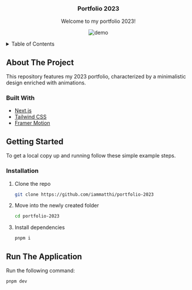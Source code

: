 <!-- PROJECT LOGO -->
<br />
<div align="center">
  <h3 align="center">Portfolio 2023</h3>

  <p align="center">
    Welcome to my portfolio 2023!
  </p>

  ![demo](https://github.com/iammatthi/portfolio-2023/assets/40419916/ceadc044-7560-4d9c-9898-30c55ef08ec1)


</div>


<!-- TABLE OF CONTENTS -->
<details>
  <summary>Table of Contents</summary>
  <ol>
    <li>
      <a href="#about-the-project">About The Project</a>
      <ul>
        <li><a href="#built-with">Built With</a></li>
      </ul>
    </li>
    <li>
      <a href="#getting-started">Getting Started</a>
      <ul>
        <li><a href="#installation">Installation</a></li>
      </ul>
    </li>
    <li><a href="#run-the-application">Run The Application</a></li>  
  </ol>
</details>

<!-- ABOUT THE PROJECT -->

## About The Project

This repository features my 2023 portfolio, characterized by a minimalistic design enriched with animations.


### Built With

- [Next.js](https://nextjs.org/)
- [Tailwind CSS](https://tailwindcss.com/)
- [Framer Motion](https://www.framer.com/motion/)

<!-- GETTING STARTED -->

## Getting Started

To get a local copy up and running follow these simple example steps.

### Installation

1. Clone the repo
   ```sh
   git clone https://github.com/iammatthi/portfolio-2023
   ```
2. Move into the newly created folder
   ```sh
   cd portfolio-2023
   ```
3. Install dependencies
   ```sh
   pnpm i
   ```

<!-- USAGE EXAMPLES -->

## Run The Application
Run the following command:
```bash
pnpm dev
```
